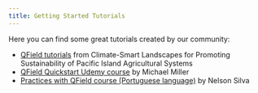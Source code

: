 ```yaml
---
title: Getting Started Tutorials
---
```


Here you can find some great tutorials created by our community:

-   [QField
    tutorials](https://livelihoods-and-landscapes.github.io/qgis_qfield_tutorials/training_overview.html)
    from Climate-Smart Landscapes for Promoting Sustainability of
    Pacific Island Agricultural Systems
-   [QField Quickstart Udemy
    course](https://www.udemy.com/course/qfield-quickstart/) by Michael
    Miller
-   [Practices with QField course (Portuguese
    language)](https://geomondego.thinkific.com/courses/praticas-com-qfield)
    by Nelson Silva
